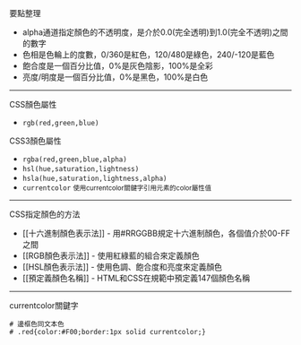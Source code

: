 要點整理
- alpha通道指定顏色的不透明度，是介於0.0(完全透明)到1.0(完全不透明)之間的數字
- 色相是色輪上的度數，0/360是紅色，120/480是綠色，240/-120是藍色
- 飽合度是一個百分比值，0%是灰色陰影，100%是全彩
- 亮度/明度是一個百分比值，0%是黑色，100%是白色

---

CSS顏色屬性
- `rgb(red,green,blue)`

CSS3顏色屬性
- `rgba(red,green,blue,alpha)`
- `hsl(hue,saturation,lightness)`
- `hsla(hue,saturation,lightness,alpha)`
- `currentcolor` <small>使用currentcolor關鍵字引用元素的color屬性值</small>

---

CSS指定顏色的方法
- [[十六進制顏色表示法]] - 用#RRGGBB規定十六進制顏色，各個值介於00-FF之間
- [[RGB顏色表示法]] - 使用紅綠藍的組合來定義顏色
- [[HSL顏色表示法]] - 使用色調、飽合度和亮度來定義顏色
- [[預定義顏色名稱]] - HTML和CSS在規範中預定義147個顏色名稱

---

currentcolor關鍵字
```
# 邊框色同文本色
# .red{color:#F00;border:1px solid currentcolor;}
```